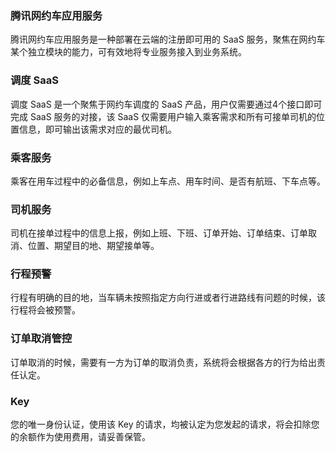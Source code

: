 ### 腾讯网约车应用服务
腾讯网约车应用服务是一种部署在云端的注册即可用的 SaaS 服务，聚焦在网约车某个独立模块的能力，可有效地将专业服务接入到业务系统。

### 调度 SaaS
调度 SaaS 是一个聚焦于网约车调度的 SaaS 产品，用户仅需要通过4个接口即可完成 SaaS 服务的对接，该 SaaS 仅需要用户输入乘客需求和所有可接单司机的位置信息，即可输出该需求对应的最优司机。

### 乘客服务	
乘客在用车过程中的必备信息，例如上车点、用车时间、是否有航班、下车点等。

### 司机服务	
司机在接单过程中的信息上报，例如上班、下班、订单开始、订单结束、订单取消、位置、期望目的地、期望接单等。

### 行程预警	
行程有明确的目的地，当车辆未按照指定方向行进或者行进路线有问题的时候，该行程将会被预警。

### 订单取消管控	
订单取消的时候，需要有一方为订单的取消负责，系统将会根据各方的行为给出责任认定。

### Key	
您的唯一身份认证，使用该 Key 的请求，均被认定为您发起的请求，将会扣除您的余额作为使用费用，请妥善保管。
